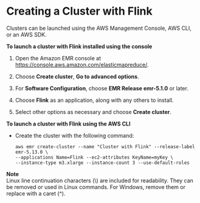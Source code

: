 # Creating a Cluster with Flink<a name="flink-create-cluster"></a>

Clusters can be launched using the AWS Management Console, AWS CLI, or an AWS SDK\.<a name="emr-flink-create-console"></a>

**To launch a cluster with Flink installed using the console**

1. Open the Amazon EMR console at [https://console\.aws\.amazon\.com/elasticmapreduce/](https://console.aws.amazon.com/elasticmapreduce/)\.

1. Choose **Create cluster**, **Go to advanced options**\.

1.  For **Software Configuration**, choose **EMR Release emr\-5\.1\.0** or later\.

1.  Choose **Flink** as an application, along with any others to install\.

1.  Select other options as necessary and choose **Create cluster**\.

**To launch a cluster with Flink using the AWS CLI**
+ Create the cluster with the following command:

  ```
  aws emr create-cluster --name "Cluster with Flink" --release-label emr-5.13.0 \
  --applications Name=Flink --ec2-attributes KeyName=myKey \
  --instance-type m3.xlarge --instance-count 3 --use-default-roles
  ```
**Note**  
Linux line continuation characters \(\\\) are included for readability\. They can be removed or used in Linux commands\. For Windows, remove them or replace with a caret \(^\)\.